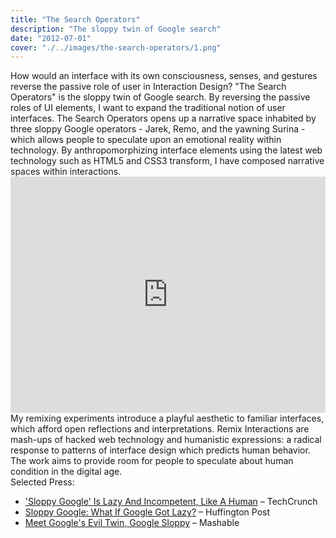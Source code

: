 ```yaml
---
title: "The Search Operators"
description: "The sloppy twin of Google search"
date: "2012-07-01"
cover: "./../images/the-search-operators/1.png"
---
```

<div class="text">
How would an interface with its own consciousness, senses, and gestures reverse the passive role of user in Interaction Design? "The Search Operators" is the sloppy twin of Google search. By reversing the passive roles of UI elements, I want to expand the traditional notion of user interfaces. The Search Operators opens up a narrative space inhabited by three sloppy Google operators - Jarek, Remo, and the yawning Surina - which allows people to speculate upon an emotional reality within technology. By anthropomorphizing interface elements using the latest web technology such as HTML5 and CSS3 transform, I have composed narrative spaces within interactions.
</div>

<div class="video">
<div style="padding:75% 0 0 0;position:relative;"><iframe src="https://player.vimeo.com/video/20571211?title=0&byline=0&portrait=0" style="position:absolute;top:0;left:0;width:100%;height:100%;" frameborder="0" allow="autoplay; fullscreen" allowfullscreen></iframe></div><script src="https://player.vimeo.com/api/player.js"></script>
</div>

<div class="text">
My remixing experiments introduce a playful aesthetic to familiar interfaces, which afford open reflections and interpretations. Remix Interactions are mash-ups of hacked web technology and humanistic expressions: a radical response to patterns of interface design which predicts human behavior. The work aims to provide room for people to speculate about human condition in the digital age.
</div>

<div class="text">Selected Press:</div>

* ['Sloppy Google' Is Lazy And Incompetent, Like A Human](https://techcrunch.com/2011/03/02/youre-sitting-in-a-chair-in-the-sky/) – TechCrunch
* [Sloppy Google: What If Google Got Lazy?](http://www.huffingtonpost.com/2011/03/04/sloppy-google_n_831596.html) – Huffington Post
* [Meet Google's Evil Twin, Google Sloppy](http://mashable.com/2011/03/04/google-sloppy-video/) – Mashable

